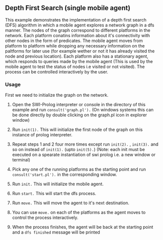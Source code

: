 ## Depth First Search (single mobile agent)
This example demonstrates the implementation of a depth first search (DFS) algorithm in which a mobile agent explores a network graph in a dfs manner. The nodes of the graph correspond to different platforms in the network. Each platform conatins information about it's connectivity with other nodes in the form of predicates. The mobile agent moves from platform to platform while dropping any necessary information on the paltforms for later use (for example wether or not it has already visited the node and previous location). Each platform also has a stationary agent, which responds to queries made by the mobile agent (This is used by the mobile agent to test the status of nodes i.e visited or not visited). The process can be controlled interactively by the user.

### Usage
First we need to initialize the graph on the network.
1. Open the SWI-Prolog interpreter or console in the directory of this example and run `consult('graph.pl').` (On windows systems this can be done directly by double clicking on the graph.pl icon in explorer window)

2. Run `init(1).` This will initialize the first node of the graph on this instance of prolog interpreter.

3. Repeat steps 1 and 2 four more times except run `init(2).` , `init(3).` and so on instead of `init(1).` (upto `init(5).`) (Note: each init must be executed on a spearate instantiation of swi prolog i.e. a new window or terminal)

4. Pick any one of the running platforms as the starting point and run `consult('start.pl').` in the corresponding window.

5. Run `init.` This will initialize the mobile agent.

6. Run `start.` This will start the dfs process.

7. Run `move.` This will move the agent to it's next destination.

8. You can use `move.` on each of the platforms as the agent moves to control the process interactively.

9. When the process finishes, the agent will be back at the starting point and a `dfs finished` message will be printed
